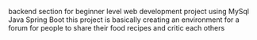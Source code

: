 backend section for beginner level web development project
using MySql 
Java Spring Boot
this project is basically creating an environment for a forum for people to share their food recipes and critic each others 
